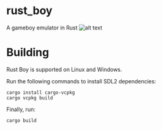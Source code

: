 # rust_boy
A gameboy emulator in Rust
![alt text](https://github.com/Hendercraft/RustBoy/blob/main/Rustboy.png?raw=true)

# Building

Rust Boy is supported on Linux and Windows.

Run the following commands to install SDL2 dependencies: 
```
cargo install cargo-vcpkg
cargo vcpkg build
```
Finally, run:
```
cargo build
```
